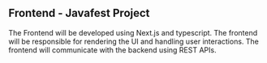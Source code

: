 ## Frontend - Javafest Project

The Frontend will be developed using Next.js and typescript. The frontend will be responsible for rendering the UI and handling user interactions. The frontend will communicate with the backend using REST APIs.